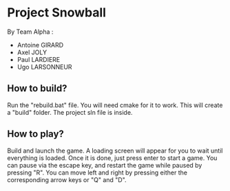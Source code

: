 # Project Snowball

By Team Alpha :
- Antoine GIRARD
- Axel JOLY
- Paul LARDIERE
- Ugo LARSONNEUR

## How to build?
Run the "rebuild.bat" file. You will need cmake for it to work.
This will create a "build" folder. The project sln file is inside.


## How to play?
Build and launch the game. A loading screen will appear for you to wait until everything is loaded. Once it is done, just press enter to start a game. You can pause via the escape key, and restart the game while paused by pressing "R". You can move left and right by pressing either the corresponding arrow keys or "Q" and "D".
